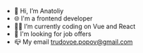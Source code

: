 - 👋 Hi, I’m Anatoliy
- 🌐 I'm a frontend developer
- 👨‍💻 I’m currently coding on Vue and React
- 👀 I'm looking for job offers
- 📪 My email trudovoe.popov@gmail.com
